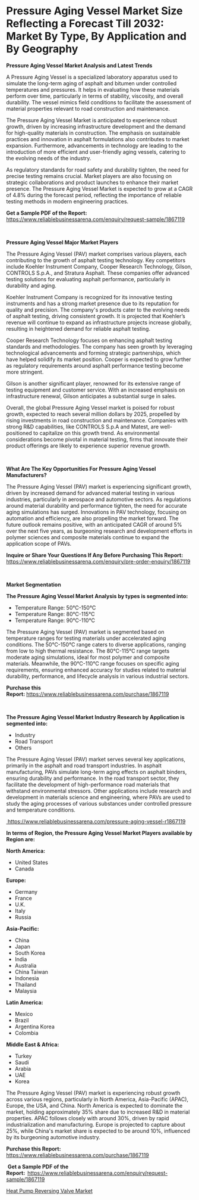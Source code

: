 <p><h1>Pressure Aging Vessel Market Size Reflecting a Forecast Till 2032: Market By Type, By Application and By Geography</h1></p><p><strong>Pressure Aging Vessel Market Analysis and Latest Trends</strong></p>
<p><p>A Pressure Aging Vessel is a specialized laboratory apparatus used to simulate the long-term aging of asphalt and bitumen under controlled temperatures and pressures. It helps in evaluating how these materials perform over time, particularly in terms of stability, viscosity, and overall durability. The vessel mimics field conditions to facilitate the assessment of material properties relevant to road construction and maintenance.</p><p>The Pressure Aging Vessel Market is anticipated to experience robust growth, driven by increasing infrastructure development and the demand for high-quality materials in construction. The emphasis on sustainable practices and innovation in asphalt formulations also contributes to market expansion. Furthermore, advancements in technology are leading to the introduction of more efficient and user-friendly aging vessels, catering to the evolving needs of the industry.</p><p>As regulatory standards for road safety and durability tighten, the need for precise testing remains crucial. Market players are also focusing on strategic collaborations and product launches to enhance their market presence. The Pressure Aging Vessel Market is expected to grow at a CAGR of 4.8% during the forecast period, reflecting the importance of reliable testing methods in modern engineering practices.</p></p>
<p><strong>Get a Sample PDF of the Report:&nbsp;</strong> <a href="https://www.reliablebusinessarena.com/enquiry/request-sample/1867119?utm_campaign=2383&utm_medium=2&utm_source=Github&utm_content=ia&utm_term=22022025&utm_id=pressure-aging-vessel">https://www.reliablebusinessarena.com/enquiry/request-sample/1867119</a></p>
<p>&nbsp;</p>
<p><strong>Pressure Aging Vessel Major Market Players</strong></p>
<p><p>The Pressure Aging Vessel (PAV) market comprises various players, each contributing to the growth of asphalt testing technology. Key competitors include Koehler Instrument Company, Cooper Research Technology, Gilson, CONTROLS S.p.A., and Stratura Asphalt. These companies offer advanced testing solutions for evaluating asphalt performance, particularly in durability and aging.</p><p>Koehler Instrument Company is recognized for its innovative testing instruments and has a strong market presence due to its reputation for quality and precision. The company's products cater to the evolving needs of asphalt testing, driving consistent growth. It is projected that Koehler’s revenue will continue to expand as infrastructure projects increase globally, resulting in heightened demand for reliable asphalt testing.</p><p>Cooper Research Technology focuses on enhancing asphalt testing standards and methodologies. The company has seen growth by leveraging technological advancements and forming strategic partnerships, which have helped solidify its market position. Cooper is expected to grow further as regulatory requirements around asphalt performance testing become more stringent.</p><p>Gilson is another significant player, renowned for its extensive range of testing equipment and customer service. With an increased emphasis on infrastructure renewal, Gilson anticipates a substantial surge in sales.</p><p>Overall, the global Pressure Aging Vessel market is poised for robust growth, expected to reach several million dollars by 2025, propelled by rising investments in road construction and maintenance. Companies with strong R&D capabilities, like CONTROLS S.p.A and Matest, are well-positioned to capitalize on this growth trend. As environmental considerations become pivotal in material testing, firms that innovate their product offerings are likely to experience superior revenue growth.</p></p>
<p>&nbsp;</p>
<p><strong>What Are The Key Opportunities For Pressure Aging Vessel Manufacturers?</strong></p>
<p><p>The Pressure Aging Vessel (PAV) market is experiencing significant growth, driven by increased demand for advanced material testing in various industries, particularly in aerospace and automotive sectors. As regulations around material durability and performance tighten, the need for accurate aging simulations has surged. Innovations in PAV technology, focusing on automation and efficiency, are also propelling the market forward. The future outlook remains positive, with an anticipated CAGR of around 5% over the next five years, as burgeoning research and development efforts in polymer sciences and composite materials continue to expand the application scope of PAVs.</p></p>
<p><strong>Inquire or Share Your Questions If Any Before Purchasing This Report:</strong> <a href="https://www.reliablebusinessarena.com/enquiry/pre-order-enquiry/1867119?utm_campaign=2383&utm_medium=2&utm_source=Github&utm_content=ia&utm_term=22022025&utm_id=pressure-aging-vessel">https://www.reliablebusinessarena.com/enquiry/pre-order-enquiry/1867119</a></p>
<p>&nbsp;</p>
<p><strong>Market Segmentation</strong></p>
<p><strong>The Pressure Aging Vessel Market Analysis by types is segmented into:</strong></p>
<p><ul><li>Temperature Range: 50℃-150℃</li><li>Temperature Range: 80℃-115℃</li><li>Temperature Range: 90℃-110℃</li></ul></p>
<p><p>The Pressure Aging Vessel (PAV) market is segmented based on temperature ranges for testing materials under accelerated aging conditions. The 50℃-150℃ range caters to diverse applications, ranging from low to high thermal resistance. The 80℃-115℃ range targets moderate aging simulations, ideal for most polymer and composite materials. Meanwhile, the 90℃-110℃ range focuses on specific aging requirements, ensuring enhanced accuracy for studies related to material durability, performance, and lifecycle analysis in various industrial sectors.</p></p>
<p><strong>Purchase this Report:&nbsp;</strong><a href="https://www.reliablebusinessarena.com/purchase/1867119?utm_campaign=2383&utm_medium=2&utm_source=Github&utm_content=ia&utm_term=22022025&utm_id=pressure-aging-vessel">https://www.reliablebusinessarena.com/purchase/1867119</a></p>
<p>&nbsp;</p>
<p><strong>The Pressure Aging Vessel Market Industry Research by Application is segmented into:</strong></p>
<p><ul><li>Industry</li><li>Road Transport</li><li>Others</li></ul></p>
<p><p>The Pressure Aging Vessel (PAV) market serves several key applications, primarily in the asphalt and road transport industries. In asphalt manufacturing, PAVs simulate long-term aging effects on asphalt binders, ensuring durability and performance. In the road transport sector, they facilitate the development of high-performance road materials that withstand environmental stressors. Other applications include research and development in materials science and engineering, where PAVs are used to study the aging processes of various substances under controlled pressure and temperature conditions.</p></p>
<p><a href="https://www.reliablebusinessarena.com/pressure-aging-vessel-r1867119?utm_campaign=2383&utm_medium=2&utm_source=Github&utm_content=ia&utm_term=22022025&utm_id=pressure-aging-vessel">&nbsp;https://www.reliablebusinessarena.com/pressure-aging-vessel-r1867119</a></p>
<p><strong>In terms of Region, the Pressure Aging Vessel Market Players available by Region are:</strong></p>
<p>
    <p> <strong> North America: </strong>
        <ul>
            <li>United States</li>
            <li>Canada</li>
        </ul>
        </p> 
    <p> <strong> Europe: </strong>
        <ul>
            <li>Germany</li>
            <li>France</li>
            <li>U.K.</li>
            <li>Italy</li>
            <li>Russia</li>
        </ul>
        </p> 
    <p> <strong> Asia-Pacific: </strong>
        <ul>
            <li>China</li>
            <li>Japan</li>
            <li>South Korea</li>
            <li>India</li>
            <li>Australia</li>
            <li>China Taiwan</li>
            <li>Indonesia</li>
            <li>Thailand</li>
            <li>Malaysia</li>
        </ul>
        </p> 
    <p> <strong> Latin America: </strong>
        <ul>
            <li>Mexico</li>
            <li>Brazil</li>
            <li>Argentina Korea</li>
            <li>Colombia</li>
        </ul>
        </p> 
    <p> <strong> Middle East & Africa: </strong>
        <ul>
            <li>Turkey</li>
            <li>Saudi</li>
            <li>Arabia</li>
            <li>UAE</li>
            <li>Korea</li>
        </ul>
    </p>
    </p>
<p><p>The Pressure Aging Vessel (PAV) market is experiencing robust growth across various regions, particularly in North America, Asia-Pacific (APAC), Europe, the USA, and China. North America is expected to dominate the market, holding approximately 35% share due to increased R&D in material properties. APAC follows closely with around 30%, driven by rapid industrialization and manufacturing. Europe is projected to capture about 25%, while China's market share is expected to be around 10%, influenced by its burgeoning automotive industry.</p></p>
<p><strong>Purchase this Report: </strong><a href="https://www.reliablebusinessarena.com/purchase/1867119?utm_campaign=2383&utm_medium=2&utm_source=Github&utm_content=ia&utm_term=22022025&utm_id=pressure-aging-vessel">https://www.reliablebusinessarena.com/purchase/1867119</a></p>
<p>&nbsp;<strong>Get a Sample PDF of the Report:&nbsp;&nbsp;</strong><a href="https://www.reliablebusinessarena.com/enquiry/request-sample/1867119?utm_campaign=2383&utm_medium=2&utm_source=Github&utm_content=ia&utm_term=22022025&utm_id=pressure-aging-vessel">https://www.reliablebusinessarena.com/enquiry/request-sample/1867119</a></p>
<p><strong></strong></p>
<p><p><a href="https://github.com/lehumiston1971679/Market-Research-Report-List-1/blob/main/heat-pump-reversing-valve-market.md?utm_campaign=2383&utm_medium=2&utm_source=Github&utm_content=ia&utm_term=22022025&utm_id=pressure-aging-vessel">Heat Pump Reversing Valve Market</a></p></p>